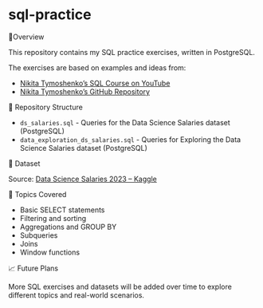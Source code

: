 # sql-practice
📘Overview

This repository contains my SQL practice exercises, written in PostgreSQL.

The exercises are based on examples and ideas from:

- [Nikita Tymoshenko’s SQL Course on YouTube](https://www.youtube.com/watch?v=HkT_VrzbXZQ)
- [Nikita Tymoshenko’s GitHub Repository](https://github.com/Youtube-NikitaTymoshenko/sql-course/tree/main)

📂 Repository Structure

- `ds_salaries.sql` - Queries for the Data Science Salaries dataset (PostgreSQL)
- `data_exploration_ds_salaries.sql` - Queries for Exploring the Data Science Salaries dataset (PostgreSQL)

🧠 Dataset

Source: [Data Science Salaries 2023 – Kaggle](https://www.kaggle.com/datasets/arnabchaki/data-science-salaries-2023)

🧩 Topics Covered

- Basic SELECT statements
- Filtering and sorting
- Aggregations and GROUP BY
- Subqueries
- Joins
- Window functions

📈 Future Plans

More SQL exercises and datasets will be added over time to explore different topics and real-world scenarios.
